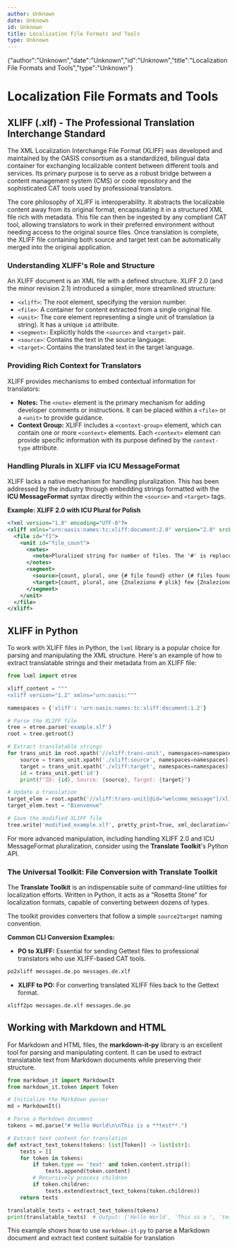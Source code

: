 ```yaml
---
author: Unknown
date: Unknown
id: Unknown
title: Localization File Formats and Tools
type: Unknown
---
```


{"author":"Unknown","date":"Unknown","id":"Unknown","title":"Localization File Formats and Tools","type":"Unknown"}

# Localization File Formats and Tools

## XLIFF (.xlf) - The Professional Translation Interchange Standard

The XML Localization Interchange File Format (XLIFF) was developed and maintained by the OASIS consortium as a standardized, bilingual data container for exchanging localizable content between different tools and services. Its primary purpose is to serve as a robust bridge between a content management system (CMS) or code repository and the sophisticated CAT tools used by professional translators.

The core philosophy of XLIFF is interoperability. It abstracts the localizable content away from its original format, encapsulating it in a structured XML file rich with metadata. This file can then be ingested by any compliant CAT tool, allowing translators to work in their preferred environment without needing access to the original source files. Once translation is complete, the XLIFF file containing both source and target text can be automatically merged into the original application.

### Understanding XLIFF's Role and Structure

An XLIFF document is an XML file with a defined structure. XLIFF 2.0 (and the minor revision 2.1) introduced a simpler, more streamlined structure:

* `<xliff>`: The root element, specifying the version number.
* `<file>`: A container for content extracted from a single original file.
* `<unit>`: The core element representing a single unit of translation (a string). It has a unique `id` attribute.
* `<segment>`: Explicitly holds the `<source>` and `<target>` pair.
* `<source>`: Contains the text in the source language.
* `<target>`: Contains the translated text in the target language.

### Providing Rich Context for Translators

XLIFF provides mechanisms to embed contextual information for translators:

* **Notes:** The `<note>` element is the primary mechanism for adding developer comments or instructions. It can be placed within a `<file>` or a `<unit>` to provide guidance.
* **Context Group:** XLIFF includes a `<context-group>` element, which can contain one or more `<context>` elements. Each `<context>` element can provide specific information with its purpose defined by the `context-type` attribute.

### Handling Plurals in XLIFF via ICU MessageFormat

XLIFF lacks a native mechanism for handling pluralization. This has been addressed by the industry through embedding strings formatted with the **ICU MessageFormat** syntax directly within the `<source>` and `<target>` tags.

**Example: XLIFF 2.0 with ICU Plural for Polish**

```xml
<?xml version="1.0" encoding="UTF-8"?>
<xliff xmlns="urn:oasis:names:tc:xliff:document:2.0" version="2.0" srcLang="en" trgLang="pl">
  <file id="f1">
    <unit id="file_count">
      <notes>
        <note>Pluralized string for number of files. The '#' is replaced by the count.</note>
      </notes>
      <segment>
        <source>{count, plural, one {# file found} other {# files found}}</source>
        <target>{count, plural, one {Znaleziono # plik} few {Znaleziono # pliki} other {Znaleziono # plików}}</target>
      </segment>
    </unit>
  </file>
</xliff>
```

## XLIFF in Python

To work with XLIFF files in Python, the `lxml` library is a popular choice for parsing and manipulating the XML structure. Here's an example of how to extract translatable strings and their metadata from an XLIFF file:

```python
from lxml import etree

xliff_content = """
<xliff version="1.2" xmlns="urn:oasis:"""

namespaces = {'xliff': 'urn:oasis:names:tc:xliff:document:1.2'}

# Parse the XLIFF file
tree = etree.parse('example.xlf')
root = tree.getroot()

# Extract translatable strings
for trans_unit in root.xpath('//xliff:trans-unit', namespaces=namespaces):
    source = trans_unit.xpath('./xliff:source', namespaces=namespaces)[0].text
    target = trans_unit.xpath('./xliff:target', namespaces=namespaces)[0].text
    id = trans_unit.get('id')
    print(f"ID: {id}, Source: {source}, Target: {target}")

# Update a translation
target_elem = root.xpath('//xliff:trans-unit[@id="welcome_message"]/xliff:target', namespaces=namespaces)[0]
target_elem.text = "Bienvenue"

# Save the modified XLIFF file
tree.write('modified_example.xlf', pretty_print=True, xml_declaration=True, encoding='utf-8')
```

For more advanced manipulation, including handling XLIFF 2.0 and ICU MessageFormat pluralization, consider using the **Translate Toolkit**'s Python API.

### The Universal Toolkit: File Conversion with Translate Toolkit

The **Translate Toolkit** is an indispensable suite of command-line utilities for localization efforts. Written in Python, it acts as a "Rosetta Stone" for localization formats, capable of converting between dozens of types.

The toolkit provides converters that follow a simple `source2target` naming convention.

**Common CLI Conversion Examples:**

* **PO to XLIFF:** Essential for sending Gettext files to professional translators who use XLIFF-based CAT tools.
```bash
po2xliff messages.de.po messages.de.xlf
```

* **XLIFF to PO:** For converting translated XLIFF files back to the Gettext format.
```bash
xliff2po messages.de.xlf messages.de.po
```

## Working with Markdown and HTML

For Markdown and HTML files, the **markdown-it-py** library is an excellent tool for parsing and manipulating content. It can be used to extract translatable text from Markdown documents while preserving their structure.

```python
from markdown_it import MarkdownIt
from markdown_it.token import Token

# Initialize the Markdown parser
md = MarkdownIt()

# Parse a Markdown document
tokens = md.parse("# Hello World\n\nThis is a **test**.")

# Extract text content for translation
def extract_text_tokens(tokens: list[Token]) -> list[str]:
    texts = []
    for token in tokens:
        if token.type == 'text' and token.content.strip():
            texts.append(token.content)
        # Recursively process children
        if token.children:
            texts.extend(extract_text_tokens(token.children))
    return texts

translatable_texts = extract_text_tokens(tokens)
print(translatable_texts)  # Output: ['Hello World', 'This is a ', 'test', '.']
```

This example shows how to use `markdown-it-py` to parse a Markdown document and extract text content suitable for translation